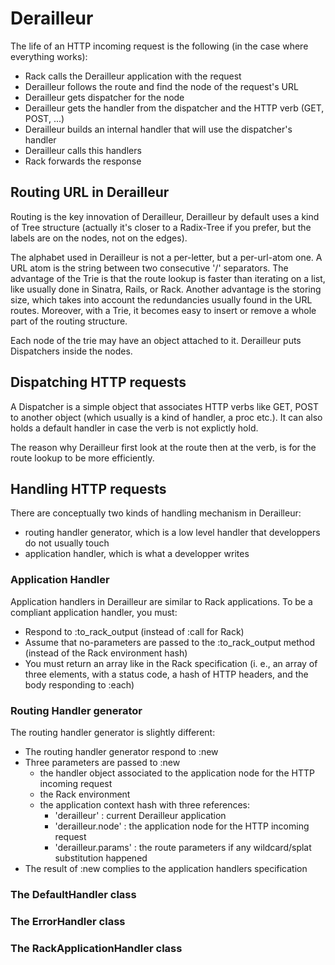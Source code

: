 # Derailleur #

The life of an HTTP incoming request is the following (in the case where everything works):

* Rack calls the Derailleur application with the request
* Derailleur follows the route and find the node of the request's URL
* Derailleur gets dispatcher for the node
* Derailleur gets the handler from the dispatcher and the HTTP verb (GET, POST, ...)
* Derailleur builds an internal handler that will use the dispatcher's handler
* Derailleur calls this handlers
* Rack forwards the response

## Routing URL in Derailleur ##

Routing is the key innovation of Derailleur, Derailleur by default uses a kind
of Tree structure (actually it's closer to a Radix-Tree if you prefer, but the
labels are on the nodes, not on the edges).

The alphabet used in Derailleur is not a per-letter, but a per-url-atom one. A
URL atom is the string between two consecutive '/' separators.  The advantage
of the Trie is that the route lookup is faster than iterating on a list, like
usually done in Sinatra, Rails, or Rack.  Another advantage is the storing
size, which takes into account the redundancies usually found in the URL routes.
Moreover, with a Trie, it becomes easy to insert or remove a whole part of the
routing structure.

Each node of the trie may have an object attached to it. Derailleur puts
Dispatchers inside the nodes.

## Dispatching HTTP requests ##

A Dispatcher is a simple object that associates HTTP verbs like GET, POST to
another object (which usually is a kind of handler, a proc etc.). It can also
holds a default handler in case the verb is not explictly hold.

The reason why Derailleur first look at the route then at the verb, is for the
route lookup to be more efficiently.

## Handling HTTP requests ##

There are conceptually two kinds of handling mechanism in Derailleur:
- routing handler generator, which is a low level handler that developpers do not usually touch
- application handler, which is what a developper writes

### Application Handler ###

Application handlers in Derailleur are similar to Rack applications. 
To be a compliant application handler, you must:

* Respond to :to_rack_output (instead of :call for Rack)
* Assume that no-parameters are passed to the :to_rack_output method (instead of the Rack environment hash)
* You must return an array like in the Rack specification (i. e., an array of three elements, with a status code, a hash of HTTP headers, and the body responding to :each)

### Routing Handler generator ###

The routing handler generator is slightly different:

* The routing handler generator respond to :new
* Three parameters are passed to :new 
  * the handler object associated to the application node for the HTTP incoming request
  * the Rack environment
  * the application context hash with three references:
    * 'derailleur' : current Derailleur application
    * 'derailleur.node' : the application node for the HTTP incoming request
    * 'derailleur.params' : the route parameters if any wildcard/splat substitution happened
* The result of :new complies to the application handlers specification

### The DefaultHandler class ###


### The ErrorHandler class ###


### The RackApplicationHandler class ###
